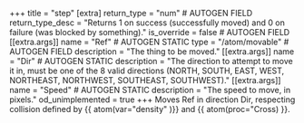 +++
title = "step"
[extra]
return_type = "num" # AUTOGEN FIELD
return_type_desc = "Returns 1 on success (successfully moved) and 0 on failure (was blocked by something)."
is_override = false # AUTOGEN FIELD
[[extra.args]]
name = "Ref" # AUTOGEN STATIC
type = "/atom/movable" # AUTOGEN FIELD
description = "The thing to be moved."
[[extra.args]]
name = "Dir" # AUTOGEN STATIC
description = "The direction to attempt to move it in, must be one of the 8 valid directions (NORTH, SOUTH, EAST, WEST, NORTHEAST, NORTHWEST, SOUTHEAST, SOUTHWEST)."
[[extra.args]]
name = "Speed" # AUTOGEN STATIC
description = "The speed to move, in pixels."
od_unimplemented = true
+++
Moves Ref in direction Dir, respecting collision defined by {{ atom(var="density" )}} and {{ atom(proc="Cross) }}.